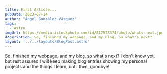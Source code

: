 ```yaml
---
title: First Article...
pubDate: 2023-07-14
author: "Ángel González Vázquez"
tags:
  - Astro
imgUrl: https://media.istockphoto.com/id/817578374/photo/whats-next.jpg?s=612x612&w=0&k=20&c=ItF6JAONxDEFW42xEInmiWdb9zNjjfvRnEjzyF0v1Ek=
description: So, finished my webpage, and my blog, so what's next?
layout: '../../layouts/BlogPost.astro'
---
```


So, finished my webpage, and my blog, so what's next? I don't know yet, but rest assured I will keep making blog entries showing my personal projects and the things I learn, until then, goodbye!
